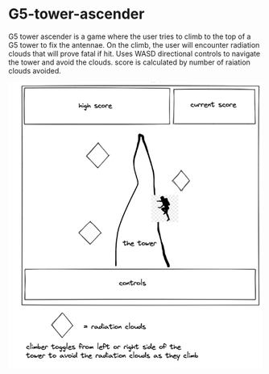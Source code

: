 # G5-tower-ascender
G5 tower ascender is a game where the user tries to climb to the top of a G5 tower to fix the antennae. On the climb, the user will encounter radiation clouds that will prove fatal if hit. Uses WASD directional controls to navigate the tower and avoid the clouds. score is calculated by number of raiation clouds avoided.


![wireframe](graphics/wireframe.png)
